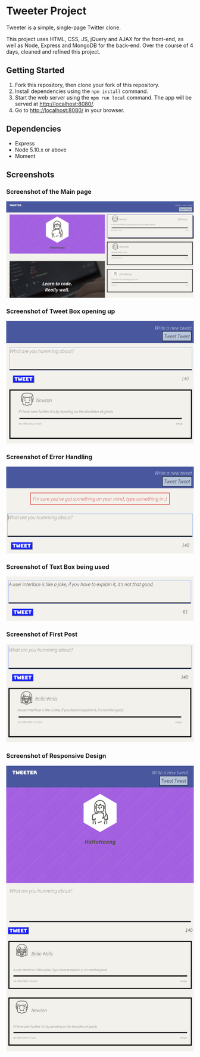 # Tweeter Project

Tweeter is a simple, single-page Twitter clone.

This project uses HTML, CSS, JS, jQuery and AJAX for the front-end, as well as Node, Express and MongoDB for the back-end.
Over the course of 4 days, cleaned and refined this project.

## Getting Started

1. Fork this repository, then clone your fork of this repository.
2. Install dependencies using the `npm install` command.
3. Start the web server using the `npm run local` command. The app will be served at <http://localhost:8080/>.
4. Go to <http://localhost:8080/> in your browser.

## Dependencies

- Express
- Node 5.10.x or above
- Moment

## Screenshots

### Screenshot of the Main page
!["Screenshot of Main page"](https://github.com/HoHoHoang/tweeter/blob/master/images/Main-Page.png)

### Screenshot of Tweet Box opening up
!["Screenshot of Tweet Box opening up"](https://github.com/HoHoHoang/tweeter/blob/master/images/Tweet-Box.png)

### Screenshot of Error Handling
!["Screenshot of Error Handling"](https://github.com/HoHoHoang/tweeter/blob/master/images/Error-Handling.png)

### Screenshot of Text Box being used
!["Screenshot of Text Box being used"](https://github.com/HoHoHoang/tweeter/blob/master/images/Tweet-Function.png)

### Screenshot of First Post
!["Screenshot of First Post](https://github.com/HoHoHoang/tweeter/blob/master/images/First-Post.png)

### Screenshot of Responsive Design
!["Screenshot of Responsive Design"](https://github.com/HoHoHoang/tweeter/blob/master/images/Responsive-Design.png)

